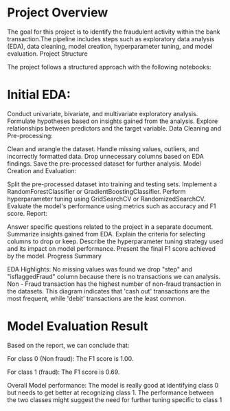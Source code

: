 # Project Overview

The goal for this project is to identify the  fraudulent activity within the bank transaction.The pipeline includes steps such as exploratory data analysis (EDA), data cleaning, model creation, hyperparameter tuning, and model evaluation.
Project Structure

The project follows a structured approach with the following notebooks:

# Initial EDA:

Conduct univariate, bivariate, and multivariate exploratory analysis.
Formulate hypotheses based on insights gained from the analysis.
Explore relationships between predictors and the target variable.
Data Cleaning and Pre-processing:

Clean and wrangle the dataset.
Handle missing values, outliers, and incorrectly formatted data.
Drop unnecessary columns based on EDA findings.
Save the pre-processed dataset for further analysis.
Model Creation and Evaluation:

Split the pre-processed dataset into training and testing sets.
Implement a RandomForestClassifier or GradientBoostingClassifier.
Perform hyperparameter tuning using GridSearchCV or RandomizedSearchCV.
Evaluate the model's performance using metrics such as accuracy and F1 score.
Report:

Answer specific questions related to the project in a separate document.
Summarize insights gained from EDA.
Explain the criteria for selecting columns to drop or keep.
Describe the hyperparameter tuning strategy used and its impact on model performance.
Present the final F1 score achieved by the model.
Progress Summary

EDA Highlights:
No missing values was found 
we drop "step" and "isflaggedFraud" column because there is no transactions we can analysis.
Non - Fraud transaction has the highest number of non-fraud transaction in the datasets.
This diagram indicates that 'cash out' transactions are the most frequent, while 'debit' transactions are the least common.

# Model Evaluation Result

Based on the report, we can conclude that:

For class 0 (Non fraud): The F1 score is 1.00.

For class 1 (fraud): The F1 score is 0.69.

Overall Model performance: The model is really good at identifying class 0 but needs to get better at recognizing class 1. The performance between the two classes might suggest the need for further tuning specific to class 1
